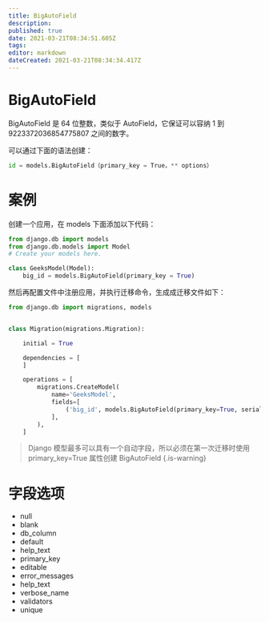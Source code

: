 ```yaml
---
title: BigAutoField
description: 
published: true
date: 2021-03-21T08:34:51.605Z
tags: 
editor: markdown
dateCreated: 2021-03-21T08:34:34.417Z
---
```


# BigAutoField

BigAutoField 是 64 位整数，类似于 AutoField，它保证可以容纳 1 到 9223372036854775807 之间的数字。

可以通过下面的语法创建：

```python
id = models.BigAutoField（primary_key = True，** options）
```

# 案例

创建一个应用，在 models 下面添加以下代码：

```python
from django.db import models 
from django.db.models import Model 
# Create your models here. 

class GeeksModel(Model): 
	big_id = models.BigAutoField(primary_key = True) 
```

然后再配置文件中注册应用，并执行迁移命令，生成成迁移文件如下：

```python
from django.db import migrations, models


class Migration(migrations.Migration):

    initial = True

    dependencies = [
    ]

    operations = [
        migrations.CreateModel(
            name='GeeksModel',
            fields=[
                ('big_id', models.BigAutoField(primary_key=True, serialize=False)),
            ],
        ),
    ]
```

> Django 模型最多可以具有一个自动字段，所以必须在第一次迁移时使用 primary_key=True 属性创建 BigAutoField
{.is-warning}

# 字段选项

- null
- blank
- db_column
- default
- help_text
- primary_key
- editable
- error_messages
- help_text
- verbose_name
- validators
- unique
